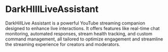 # DarkHIllLiveAssistant
DarkHillLive Assistant is a powerful YouTube streaming companion designed to enhance live interactions. It offers features like real-time chat monitoring, automated responses, stream health tracking, and custom command management, all tailored to optimize engagement and streamline the streaming experience for creators and moderators.
